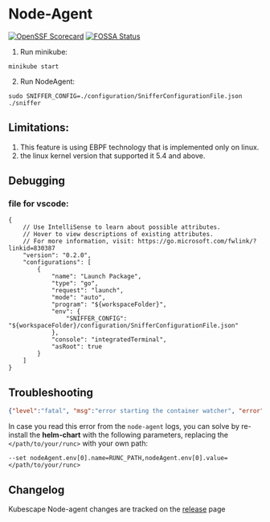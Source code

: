 # Node-Agent
[![OpenSSF Scorecard](https://api.securityscorecards.dev/projects/github.com/kubescape/node-agent/badge)](https://securityscorecards.dev/viewer/?uri=github.com/kubescape/node-agent)
[![FOSSA Status](https://app.fossa.com/api/projects/git%2Bgithub.com%2Fkubescape%2Fsniffer.svg?type=shield&issueType=license)](https://app.fossa.com/projects/git%2Bgithub.com%2Fkubescape%2Fsniffer?ref=badge_shield&issueType=license)

1. Run minikube:

```
minikube start
```

2. Run NodeAgent:

```
sudo SNIFFER_CONFIG=./configuration/SnifferConfigurationFile.json ./sniffer
```

## Limitations:

1. This feature is using EBPF technology that is implemented only on linux.
2. the linux kernel version that supported it 5.4 and above.

## Debugging

### file for vscode:

```
{
    // Use IntelliSense to learn about possible attributes.
    // Hover to view descriptions of existing attributes.
    // For more information, visit: https://go.microsoft.com/fwlink/?linkid=830387
    "version": "0.2.0",
    "configurations": [
        {
            "name": "Launch Package",
            "type": "go",
            "request": "launch",
            "mode": "auto",
            "program": "${workspaceFolder}",
            "env": {
                "SNIFFER_CONFIG": "${workspaceFolder}/configuration/SnifferConfigurationFile.json"
            },
            "console": "integratedTerminal",
            "asRoot": true
        }
    ]
}
```
## Troubleshooting

```json
{"level":"fatal", "msg":"error starting the container watcher", "error":"failed to initialize container collection: starting runc fanotify: no runc instance can be monitored with fanotify. The following paths were tested: /bin/runc,/usr/bin/runc,/usr/sbin/runc,/usr/local/bin/runc,/usr/local/sbin/runc,/usr/lib/cri-o-runc/sbin/runc,/run/torcx/unpack/docker/bin/runc,/usr/bin/crun. You can use the RUNC_PATH env variable to specify a custom path. If you are succesful doing so, please open a PR to add your custom path to runcPaths\n"}
```

In case you read this error from the `node-agent` logs, you can solve by re-install the **helm-chart** with the following parameters, replacing the `</path/to/your/runc>` with your own path:

```shell
--set nodeAgent.env[0].name=RUNC_PATH,nodeAgent.env[0].value=</path/to/your/runc>
```

## Changelog

Kubescape Node-agent changes are tracked on the [release](https://github.com/kubescape/node-agent/releases) page
